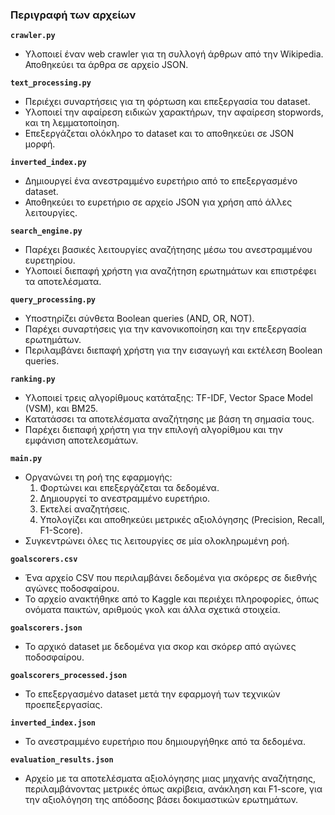 ### **Περιγραφή των αρχείων**

**`crawler.py`**
   - Υλοποιεί έναν web crawler για τη συλλογή άρθρων από την Wikipedia. Αποθηκεύει τα άρθρα σε αρχείο JSON.

**`text_processing.py`**
   - Περιέχει συναρτήσεις για τη φόρτωση και επεξεργασία του dataset.
   - Υλοποιεί την αφαίρεση ειδικών χαρακτήρων, την αφαίρεση stopwords, και τη λεμματοποίηση.
   - Επεξεργάζεται ολόκληρο το dataset και το αποθηκεύει σε JSON μορφή.

**`inverted_index.py`**
   - Δημιουργεί ένα ανεστραμμένο ευρετήριο από το επεξεργασμένο dataset.
   - Αποθηκεύει το ευρετήριο σε αρχείο JSON για χρήση από άλλες λειτουργίες.

**`search_engine.py`**
   - Παρέχει βασικές λειτουργίες αναζήτησης μέσω του ανεστραμμένου ευρετηρίου.
   - Υλοποιεί διεπαφή χρήστη για αναζήτηση ερωτημάτων και επιστρέφει τα αποτελέσματα.

**`query_processing.py`**
   - Υποστηρίζει σύνθετα Boolean queries (AND, OR, NOT).
   - Παρέχει συναρτήσεις για την κανονικοποίηση και την επεξεργασία ερωτημάτων.
   - Περιλαμβάνει διεπαφή χρήστη για την εισαγωγή και εκτέλεση Boolean queries.

**`ranking.py`**
   - Υλοποιεί τρεις αλγορίθμους κατάταξης: TF-IDF, Vector Space Model (VSM), και BM25.
   - Κατατάσσει τα αποτελέσματα αναζήτησης με βάση τη σημασία τους.
   - Παρέχει διεπαφή χρήστη για την επιλογή αλγορίθμου και την εμφάνιση αποτελεσμάτων.

**`main.py`**
   - Οργανώνει τη ροή της εφαρμογής:
     1. Φορτώνει και επεξεργάζεται τα δεδομένα.
     2. Δημιουργεί το ανεστραμμένο ευρετήριο.
     3. Εκτελεί αναζητήσεις.
     4. Yπολογίζει και αποθηκεύει μετρικές αξιολόγησης (Precision, Recall, F1-Score).
   - Συγκεντρώνει όλες τις λειτουργίες σε μία ολοκληρωμένη ροή.

**`goalscorers.csv`**
   - Ένα αρχείο CSV που περιλαμβάνει δεδομένα για σκόρερς σε διεθνής αγώνες ποδοσφαίρου.
   - Το αρχείο ανακτήθηκε από το Kaggle και περιέχει πληροφορίες, όπως ονόματα παικτών, αριθμούς γκολ και άλλα σχετικά στοιχεία.

**`goalscorers.json`**
   - Το αρχικό dataset με δεδομένα για σκορ και σκόρερ από αγώνες ποδοσφαίρου.

**`goalscorers_processed.json`**
   - Το επεξεργασμένο dataset μετά την εφαρμογή των τεχνικών προεπεξεργασίας.

**`inverted_index.json`**
   - Το ανεστραμμένο ευρετήριο που δημιουργήθηκε από τα δεδομένα.

**`evaluation_results.json`**
   - Αρχείο με τα αποτελέσματα αξιολόγησης μιας μηχανής αναζήτησης, περιλαμβάνοντας μετρικές όπως ακρίβεια, ανάκληση και F1-score, για την αξιολόγηση της απόδοσης βάσει δοκιμαστικών ερωτημάτων.
